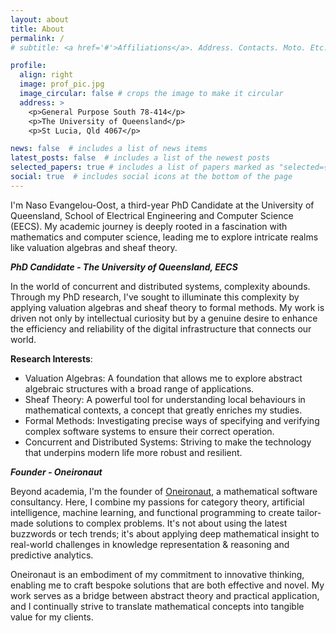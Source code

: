 ```yaml
---
layout: about
title: About
permalink: /
# subtitle: <a href='#'>Affiliations</a>. Address. Contacts. Moto. Etc.

profile:
  align: right
  image: prof_pic.jpg
  image_circular: false # crops the image to make it circular
  address: >
    <p>General Purpose South 78-414</p>
    <p>The University of Queensland</p>
    <p>St Lucia, Qld 4067</p>

news: false  # includes a list of news items
latest_posts: false  # includes a list of the newest posts
selected_papers: true # includes a list of papers marked as "selected={true}"
social: true  # includes social icons at the bottom of the page
---
```


I'm Naso Evangelou-Oost, a third-year PhD Candidate at the University of Queensland, School of Electrical Engineering and Computer Science (EECS). My academic journey is deeply rooted in a fascination with mathematics and computer science, leading me to explore intricate realms like valuation algebras and sheaf theory.

***PhD Candidate - The University of Queensland, EECS***

In the world of concurrent and distributed systems, complexity abounds. Through my PhD research, I've sought to illuminate this complexity by applying valuation algebras and sheaf theory to formal methods. My work is driven not only by intellectual curiosity but by a genuine desire to enhance the efficiency and reliability of the digital infrastructure that connects our world.

**Research Interests**:

- Valuation Algebras: A foundation that allows me to explore abstract algebraic structures with a broad range of applications.
- Sheaf Theory: A powerful tool for understanding local behaviours in mathematical contexts, a concept that greatly enriches my studies.
- Formal Methods: Investigating precise ways of specifying and verifying complex software systems to ensure their correct operation.
- Concurrent and Distributed Systems: Striving to make the technology that underpins modern life more robust and resilient.

***Founder - Oneironaut***

Beyond academia, I'm the founder of [Oneironaut](https://oneironaut.dev), a mathematical software consultancy. Here, I combine my passions for category theory, artificial intelligence, machine learning, and functional programming to create tailor-made solutions to complex problems. It's not about using the latest buzzwords or tech trends; it's about applying deep mathematical insight to real-world challenges in knowledge representation & reasoning and predictive analytics.

Oneironaut is an embodiment of my commitment to innovative thinking, enabling me to craft bespoke solutions that are both effective and novel. My work serves as a bridge between abstract theory and practical application, and I continually strive to translate mathematical concepts into tangible value for my clients.

<!-- Write your biography here. Tell the world about yourself. Link to your favorite [subreddit](http://reddit.com). You can put a picture in, too. The code is already in, just name your picture `prof_pic.jpg` and put it in the `img/` folder.

Put your address / P.O. box / other info right below your picture. You can also disable any of these elements by editing `profile` property of the YAML header of your `_pages/about.md`. Edit `_bibliography/papers.bib` and Jekyll will render your [publications page](/al-folio/publications/) automatically.

Link to your social media connections, too. This theme is set up to use [Font Awesome icons](http://fortawesome.github.io/Font-Awesome/) and [Academicons](https://jpswalsh.github.io/academicons/), like the ones below. Add your Facebook, Twitter, LinkedIn, Google Scholar, or just disable all of them. -->
